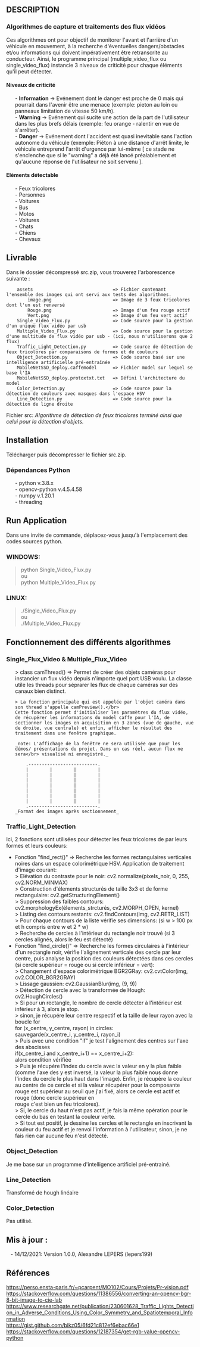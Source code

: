 ## DESCRIPTION
### Algorithmes de capture et traitements des flux vidéos</br>
Ces algorithmes ont pour objectif de monitorer l'avant et l'arrière d'un véhicule en mouvement, à la recherche d'éventuelles dangers/obstacles et/ou informations qui doivent impérativement être retranscrite au conducteur. Ainsi, le programme principal (multiple_video_flux ou single_video_flux) instancie 3 niveaux de criticité pour chaque éléments qu'il peut détecter.</br>

#### Niveaux de criticité</br>
<ul>
  - <strong>Information</strong> -> Evénement dont le danger est proche de 0 mais qui pourrait dans l'avenir être une menace (exemple: pieton au loin ou panneaux limitation de vitesse 50 km/h).</br>
  - <strong>Warning</strong> -> Evénement qui sucite une action de la part de l'utilisateur dans les plus brefs délais (exemple: feu orange - ralentir en vue de s'arrêter).</br>
  - <strong>Danger</strong> -> Evénement dont l'accident est quasi inevitable sans l'action autonome du véhicule (exemple: Piéton à une distance d'arrêt limite, le véhicule entreprend l'arrêt d'urgence par lui-même [ ce stade ne s'enclenche que si le "warning" a déjà été lancé préalablement et qu'aucune réponse de l'utilisateur ne soit servenu ].</br>
</ul>

#### Eléments détectable</br>
<ul>
  - Feux tricolores</br>
  - Personnes</br>
  - Voitures</br>
  - Bus</br>
  - Motos</br>
  - Voitures</br>
  - Chats</br>
  - Chiens</br>
  - Chevaux</br>
</ul>


## Livrable
Dans le dossier décompressé src.zip, vous trouverez l'arborescence suivante :
```
    assets                              => Fichier contenant l'ensemble des images qui ont servi aux tests des algorithmes.
        image.png                       => Image de 3 feux tricolores dont l'un est renversé
        Rouge.png                       => Image d'un feu rouge actif
        Vert.png                        => Image d'un feu vert actif
    Single_Video_Flux.py                => Code source pour la gestion d'un unique flux vidéo par usb
    Multiple_Video_Flux.py              => Code source pour la gestion d'une multitude de flux vidéo par usb - (ici, nous n'utiliserons que 2 flux)
    Traffic_Light_Detection.py          => Code source de détection de feux tricolores par comparaisons de formes et de couleurs
    Object_Detection.py                 => Code source basé sur une intelligence artificielle pré-entraînée
    MobileNetSSD_deploy.caffemodel      => Fichier model sur lequel se base l'IA
    MobileNetSSD_deploy.protoxtxt.txt   => Défini l'architecture du model
    Color_Detection.py                  => Code source pour la détection de couleurs avec masques dans l'espace HSV
    Line_Detection.py                   => Code source pour la détection de ligne droite
``` 
Fichier src: _Algorithme de détection de feux tricolores terminé ainsi que celui pour la détection d'objets._</br>

## Installation
Télécharger puis décompresser le fichier src.zip.</br>
### Dépendances Python</br>
<ul>
  - python v.3.8.x </br>
  - opencv-python v.4.5.4.58 </br>
  - numpy v.1.20.1 </br>
  - threading </br>
</ul>

## Run Application
Dans une invite de commande, déplacez-vous jusqu'à l'emplacement des codes sources python.</br>
### WINDOWS:
  > python Single_Video_Flux.py</br>
ou</br>
  > python Multiple_Video_Flux.py</br>
### LINUX:
 > ./Single_Video_Flux.py</br>
ou</br>
  > ./Multiple_Video_Flux.py</br>

## Fonctionnement des différents algorithmes 
### Single_Flux_Video & Multiple_Flux_Video</br>
<ul>
> class camThread() => Permet de créer des objets caméras pour instancier un flux vidéo depuis n'importe quel port USB voulu. La classe utile les threads pour séprarer les flux de chaque caméras sur des canaux bien distinct.</br>

    > La fonction principale qui est appelée par l'objet caméra dans son thread s'appelle camPreview().</br>
    Cette fonction permet d'initialiser les paramètres du flux vidéo, de récupérer les informations du model caffe pour l'IA, de sectionner les images en acquisition en 3 zones (vue de gauche, vue de droite, vue centrale) et enfin, afficher le résultat des traitement dans une fenêtre graphique.
    
    _note: L'affichage de la fenêtre ne sera utilisée que pour les démos/ présentations du projet. Dans un cas réel, aucun flux ne sera</br> visualisé ni enregistré._
    
        .--------------------------.
        |        |        |        |                     
        |        |        |        |
        |        |        |        |
        |        |        |        |
        |        |        |        |
        |        |        |        |
        |        |        |        |
        .--------------------------.
    _Format des images après sectionnement_
</ul>

### Traffic_Light_Detection</br>
Ici, 2 fonctions sont utilisées pour détecter les feux tricolores de par leurs formes et leurs couleurs:</br>
  - Fonction "find_rect()" => Recherche les formes rectangulaires verticales noires dans un espace colorimétrique HSV. Application de traitement d'image courant:</br>
          > Elévation du contraste pour le noir: cv2.normalize(pixels_noir, 0, 255, cv2.NORM_MINMAX)</br>
          > Construction d'élements structurés de taille 3x3 et de forme rectangulaire: cv2.getStructuringElement()</br>
          > Suppression des faibles contours: cv2.morphologyEx(élements_strcturés, cv2.MORPH_OPEN, kernel)</br>
          > Listing des contours restants: cv2.findContours(img, cv2.RETR_LIST)</br>
          > Pour chaque contours de la liste vérifie ses dimensions: (si w > 100 px et h compris entre w et 2 * w)</br>
          > Recherche de cercles à l'intérieur du rectangle noir trouvé (si 3 cercles alignés, alors le feu est détecté)</br>
  - Fonction "find_circle()" => Recherche les formes circulaires à l'intérieur d'un rectangle noir, vérifie l'alignement verticale des cercle par leur centre, puis analyse la position des couleurs détectées dans ces cercles (si cercle supérieur = rouge ou si cercle inférieur = vert):</br>
          > Changement d'espace colorimétrique BGR2GRay: cv2.cvtColor(img, cv2.COLOR_BGR2GRAY)</br>
          > Lissage gaussien: cv2.GaussianBlur(img, (9, 9))</br>
          > Détection de cercle avec la transformée de Hough: cv2.HoughCircles()</br>
          > Si pour un rectangle, le nombre de cercle détecter à l'intérieur est inférieur à 3, alors je stop.</br>
          > sinon, je récupére leur centre respectif et la taille de leur rayon avec la boucle for</br>
          for (x_centre, y_centre, rayon) in circles:</br>
              sauvegarde(x_centre_i, y_centre_i, rayon_i)</br>
          > Puis avec une condition "if" je test l'alignement des centres sur l'axe des abscisses</br>
          if(x_centre_i and x_centre_i+1) == x_centre_i+2):</br>
              alors condition vérifiée</br>
          > Puis je récupére l'index du cercle avec la valeur en y la plus faible (comme l'axe des y est inversé, la valeur la plus faible nous donne l'index du cercle le plus haut dans l'image). Enfin, je récupère la couleur au centre de ce cercle et si la valeur récupérer pour la composante rouge est supérieur au seuil que j'ai fixé, alors ce cercle est actif et rouge (donc cercle supérieur en</br> rouge c'est bien un feu tricolores).</br>
          > Si, le cercle du haut n'est pas actif, je fais la même opération pour le cercle du bas en testant la couleur verte.</br>
          > Si tout est positif, je dessine les cercles et le rectangle en inscrivant la couleur du feu actif et je renvoi l'information à l'utilisateur, sinon, je ne fais rien car aucune feu n'est détecté.</br>

### Object_Detection</br>
Je me base sur un programme d'intelligence artificiel pré-entrainé.

### Line_Detection</br>
Transformé de hough linéaire

### Color_Detection</br>
Pas utilisé.

## Mis à jour :
&nbsp;&nbsp;&nbsp;- 14/12/2021: Version 1.0.0, Alexandre LEPERS (lepers199)

## Références
https://perso.ensta-paris.fr/~pcarpent/MO102/Cours/Projets/Pr-vision.pdf</br>
https://stackoverflow.com/questions/11386556/converting-an-opencv-bgr-8-bit-image-to-cie-lab</br> https://www.researchgate.net/publication/230601628_Traffic_Lights_Detection_in_Adverse_Conditions_Using_Color_Symmetry_and_Spatiotemporal_Information</br>
https://gist.github.com/bikz05/6fd21c812ef6ebac66e1</br>
https://stackoverflow.com/questions/12187354/get-rgb-value-opencv-python</br>
